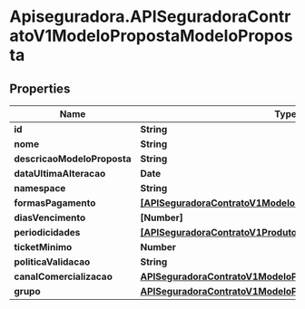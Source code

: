 # Apiseguradora.APISeguradoraContratoV1ModeloPropostaModeloProposta

## Properties
Name | Type | Description | Notes
------------ | ------------- | ------------- | -------------
**id** | **String** |  | [optional] 
**nome** | **String** |  | [optional] 
**descricaoModeloProposta** | **String** |  | [optional] 
**dataUltimaAlteracao** | **Date** |  | [optional] 
**namespace** | **String** |  | [optional] 
**formasPagamento** | [**[APISeguradoraContratoV1ModeloPropostaFormaPagamento]**](APISeguradoraContratoV1ModeloPropostaFormaPagamento.md) |  | [optional] 
**diasVencimento** | **[Number]** |  | [optional] 
**periodicidades** | [**[APISeguradoraContratoV1ProdutoPeriodicidade]**](APISeguradoraContratoV1ProdutoPeriodicidade.md) |  | [optional] 
**ticketMinimo** | **Number** |  | [optional] 
**politicaValidacao** | **String** |  | [optional] 
**canalComercializacao** | [**APISeguradoraContratoV1ModeloPropostaCanalComercializacao**](APISeguradoraContratoV1ModeloPropostaCanalComercializacao.md) |  | [optional] 
**grupo** | [**APISeguradoraContratoV1ModeloPropostaGrupoProposta**](APISeguradoraContratoV1ModeloPropostaGrupoProposta.md) |  | [optional] 


